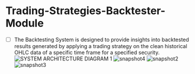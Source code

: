 # Trading-Strategies-Backtester-Module
- [ ] The Backtesting System is designed to provide insights into backtested results generated by applying a trading strategy on the clean historical OHLC data of a specific time frame for a specified security.
![SYSTEM ARCHITECTURE DIAGRAM 1](https://user-images.githubusercontent.com/39805948/172824247-121b4dae-402f-4b0a-99d1-e519c4d19394.png)
![snapshot4](https://user-images.githubusercontent.com/39805948/172825006-b888bdf7-bea9-4d72-81a7-df1702efe851.png)
![snapshot2](https://user-images.githubusercontent.com/39805948/172825014-ef33c253-1b4f-4790-9e09-2b652b60eb03.png)
![snapshot3](https://user-images.githubusercontent.com/39805948/172825021-b59ba7e3-c28a-4e71-be88-471692518f1e.png)
